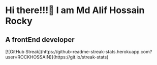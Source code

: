 <h1>Hi there!!!🥰 I am Md Alif Hossain Rocky</h1>
<h2>A frontEnd developer</h2>
[![GitHub Streak](https://github-readme-streak-stats.herokuapp.com?user=ROCKHOSSAIN)](https://git.io/streak-stats)
